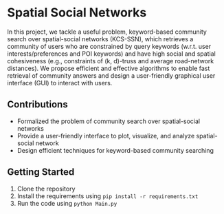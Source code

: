 # Spatial Social Networks

In this project, we tackle a useful problem, keyword-based community search over spatial-social networks (KCS-SSN), which retrieves a community of users who are constrained by query keywords (w.r.t. user interests/preferences and POI keywords) and have high social and spatial cohesiveness (e.g., constraints of (k, d)-truss and average road-network distances). We propose efficient and effective algorithms to enable fast retrieval of community answers and design a user-friendly graphical user interface (GUI) to interact with users.

## Contributions

- Formalized the problem of community search over spatial-social networks
- Provide a user-friendly interface to plot, visualize, and analyze spatial-social network
- Design efficient techniques for keyword-based community searching

## Getting Started

1. Clone the repository
2. Install the requirements using `pip install -r requirements.txt`
3. Run the code using `python Main.py`
